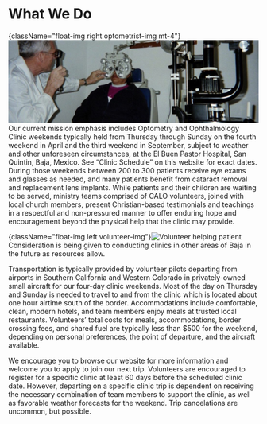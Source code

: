 # What We Do

{className="float-img right optometrist-img mt-4"}![Optometrist Performing Eye Exam](../../images/what-we-do/wwd-optometrist-img.jpg)
Our current mission emphasis includes Optometry and Ophthalmology Clinic weekends typically held from Thursday through Sunday on the fourth weekend in April and the third weekend in September, subject to weather and other unforeseen circumstances, at the El Buen Pastor Hospital, San Quintin, Baja, Mexico. See “Clinic Schedule” on this website for exact dates. During those weekends between 200 to 300 patients receive eye exams and glasses as needed, and many patients benefit from cataract removal and replacement lens implants. While patients and their children are waiting to be served, ministry teams comprised of CALO volunteers, joined with local church members, present Christian-based testimonials and teachings in a respectful and non-pressured manner to offer enduring hope and encouragement beyond the physical help that the clinic may provide.

{className="float-img left volunteer-img"}![Volunteer helping patient](/images/what-we-do/wwd-img-2.jpg)
Consideration is being given to conducting clinics in other areas of Baja in the future as resources allow.

Transportation is typically provided by volunteer pilots departing from airports in Southern California and Western Colorado in privately-owned small aircraft for our four-day clinic weekends. Most of the day on Thursday and Sunday is needed to travel to and from the clinic which is located about one hour airtime south of the border. Accommodations include comfortable, clean, modern hotels, and team members enjoy meals at trusted local restaurants. Volunteers’ total costs for meals, accommodations, border crossing fees, and shared fuel are typically less than $500 for the weekend, depending on personal preferences, the point of departure, and the aircraft available.

We encourage you to browse our website for more information and welcome you to apply to join our next trip. Volunteers are encouraged to register for a specific clinic at least 60 days before the scheduled clinic date. However, departing on a specific clinic trip is dependent on receiving the necessary combination of team members to support the clinic, as well as favorable weather forecasts for the weekend. Trip cancelations are uncommon, but possible.




